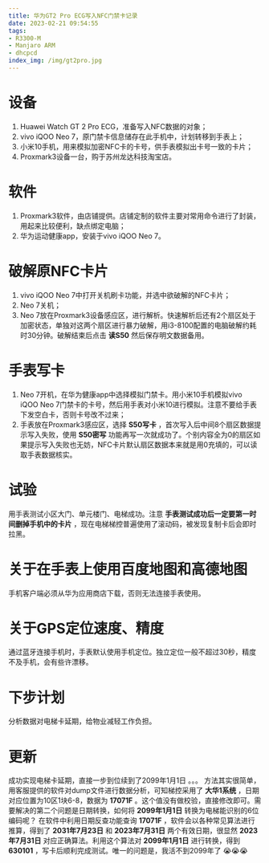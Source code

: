 ```yaml
---
title: 华为GT2 Pro ECG写入NFC门禁卡记录
date: 2023-02-21 09:54:55
tags:
- R3300-M
- Manjaro ARM
- dhcpcd
index_img: /img/gt2pro.jpg
---
```

# 设备
1. Huawei Watch GT 2 Pro ECG，准备写入NFC数据的对象；
2. vivo iQOO Neo 7，原门禁卡信息储存在此手机中，计划转移到手表上；
3. 小米10手机，用来模拟加密NFC卡的卡号，供手表模拟出卡号一致的卡片；
4. Proxmark3设备一台，购于苏州龙达科技淘宝店。

# 软件
1. Proxmark3软件，由店铺提供。店铺定制的软件主要对常用命令进行了封装，用起来比较便利，缺点绑定电脑；
2. 华为运动健康app，安装于vivo iQOO Neo 7。

# 破解原NFC卡片
1. vivo iQOO Neo 7中打开关机刷卡功能，并选中欲破解的NFC卡片；
2. Neo 7关机；
3. Neo 7放在Proxmark3设备感应区，进行解析。快速解析后还有2个扇区处于加密状态，单独对这两个扇区进行暴力破解，用i3-8100配置的电脑破解约耗时30分钟。破解结束后点击 **读S50** 然后保存明文数据备用。

# 手表写卡
1. Neo 7开机，在华为健康app中选择模拟门禁卡。用小米10手机模拟vivo iQOO Neo 7门禁卡的卡号，然后用手表对小米10进行模拟。注意不要给手表下发空白卡，否则卡号改不过来；
2. 手表放在Proxmark3感应区，选择 **S50写卡** ，首次写入后中间8个扇区数据提示写入失败，使用 **S50密写** 功能再写一次就成功了。个别内容全为0的扇区如果提示写入失败也无妨，NFC卡片默认扇区数据本来就是用0充填的，可以读取手表数据核实。

# 试验
用手表测试小区大门、单元楼门、电梯成功。注意 **手表测试成功后一定要第一时间删掉手机中的卡片** ，现在电梯梯控普遍使用了滚动码，被发现复制卡后会即时拉黑。

# 关于在手表上使用百度地图和高德地图
手机客户端必须从华为应用商店下载，否则无法连接手表使用。

# 关于GPS定位速度、精度
通过蓝牙连接手机时，手表默认使用手机定位。独立定位一般不超过30秒，精度不及手机，会有些许漂移。

# 下步计划
分析数据对电梯卡延期，给物业减轻工作负担。

# 更新
成功实现电梯卡延期，直接一步到位续到了2099年1月1日 。。。 方法其实很简单，用客服提供的软件对dump文件进行数据分析，可知梯控采用了 **大华1系统** ，日期对应位置为10区1块6-8，数据为 **17071F** 。这个值没有做校验，直接修改即可。需要解决的第二个问题是日期转换，如何将 **2099年1月1日** 转换为电梯能识别的6位编码呢？ 在软件中利用日期反查功能查询  **17071F** ，软件会以各种常见算法进行推算，得到了 **2031年7月23日** 和 **2023年7月31日** 两个有效日期，很显然 **2023年7月31日** 对应正确算法。利用这个算法对 **2099年1月1日** 进行转换，得到 **630101** ，写卡后顺利完成测试。唯一的问题是，我活不到2099年了 😭😭😭
